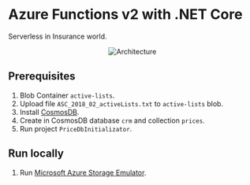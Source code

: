 # Azure Functions v2 with .NET Core

Serverless in Insurance world.

<p align="center">
    <img alt="Architecture" src="https://raw.githubusercontent.com/asc-lab/dotnetcore-azure-functions/master/readme-images/azure-functions-architecture.png" />
</p>

## Prerequisites

1. Blob Container ```active-lists```.
2. Upload file ```ASC_2018_02_activeLists.txt``` to ```active-lists``` blob.
3. Install [CosmosDB](https://docs.microsoft.com/en-us/azure/cosmos-db/local-emulator).
4. Create in CosmosDB database ```crm``` and collection ```prices```.
5. Run project ```PriceDbInitializator```.

## Run locally

1. Run [Microsoft Azure Storage Emulator](https://docs.microsoft.com/en-us/azure/storage/common/storage-use-emulator).
